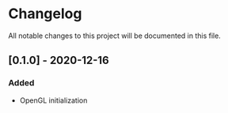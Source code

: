 # Changelog
All notable changes to this project will be documented in this file.

## [0.1.0] - 2020-12-16
### Added
- OpenGL initialization
